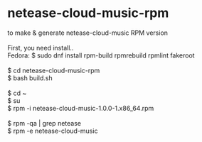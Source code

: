 # netease-cloud-music-rpm
to make & generate netease-cloud-music RPM version<br><br>
First, you need install..<br>
Fedora: $ sudo dnf install rpm-build rpmrebuild rpmlint fakeroot<br><br>
$ cd netease-cloud-music-rpm<br>
$ bash build.sh<br><br>
$ cd ~<br>
$ su<br>
$ rpm -i netease-cloud-music-1.0.0-1.x86_64.rpm<br><br>
$ rpm -qa | grep netease<br>
$ rpm -e netease-cloud-music

